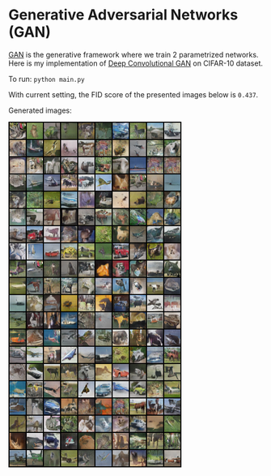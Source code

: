 # Generative Adversarial Networks (GAN)

[GAN](https://arxiv.org/abs/1406.2661) is the generative framework where we train 2 parametrized networks. Here is my implementation of [Deep Convolutional GAN](https://arxiv.org/abs/1511.06434) on CIFAR-10 dataset.

To run: `python main.py`

With current setting, the FID score of the presented images below is `0.437`.


Generated images:

![Generated images](examples/gan_fake_images.png)